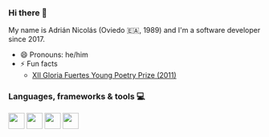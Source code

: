 ### Hi there 👋

My name is Adrián Nicolás (Oviedo 🇪🇦, 1989) and I'm a software developer since 2017.

<!--
**adnicolas/adnicolas** is a ✨ _special_ ✨ repository because its `README.md` (this file) appears on your GitHub profile.

Here are some ideas to get you started:

- 🔭 I’m currently working on ...
- 🌱 I’m currently learning ...
- 👯 I’m looking to collaborate on ...
- 🤔 I’m looking for help with ...
- 💬 Ask me about ...
- 📫 How to reach me: ...-->
- 😄 Pronouns: he/him
- ⚡ Fun facts
  - [XII Gloria Fuertes Young Poetry Prize (2011)](https://www.torremozas.com/epages/ea0701.sf/es_ES/?ObjectPath=/Shops/ea0701/Products/GF020)

### Languages, frameworks & tools 💻

<div>
  <img height="32" width="32" src="https://cdn.simpleicons.org/javascript/_/eee" />
  <img height="32" width="32" src="https://cdn.simpleicons.org/angular/_/eee" />
  <img height="32" width="32" src="https://cdn.simpleicons.org/react/_/eee" />
  <img height="32" width="32" src="https://cdn.simpleicons.org/nestjs/_/eee" />
</div>
